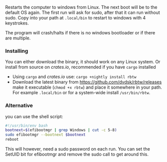 Restarts the computer to windows from Linux. The next boot will be to the default OS again. The first run will ask for sudo, after that it can run without sudo. Copy into your path at `.local/bin` to restart to windows with 4 keystrokes. 

The program will crash/halts if there is no windows bootloader or if there are multiple.

### Installing
You can either download the binary, it should work on any Linux system. Or install from source on *crates.io*, recommended if you have `cargo` installed
- Using `cargo` and *crates.io* use: `cargo +nightly install rbtw`
- Download the latest binary from https://github.com/dvdsk/rbtw/releases make it executable (`chmod +x rbtw`) and place it somewhere in your path. For example `.local/bin` or for a system-wide install `/usr/bin/rbtw`.

### Alternative
you can use the shell script:
```bash
#!/usr/bin/env bash
bootnext=$(efibootmgr | grep Windows | cut -c 5-8)
sudo efibootmgr --bootnext $bootnext
reboot 
```
This will however, need a sudo password on each run. You can set the SetUID bit for efibootmgr and remove the sudo call to get around this.
